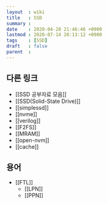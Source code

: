 ```yaml
---
layout  : wiki
title   : SSD
summary : 
date    : 2020-04-28 21:46:46 +0900
lastmod : 2020-07-14 20:13:12 +0900
tags    : [SSD]
draft   : false
parent  : 
---
```


## 다른 링크
 * [[SSD 공부자료 모음]]
 * [[SSD(Solid-State Drive)]]
 * [[simplessd]]
 * [[nvme]]
 * [[verilog]]
 * [[F2FS]]
 * [[MRAM]]
 * [[open-nvm]]
 * [[cache]]

## 용어
 * [[FTL]]
   * [[LPN]]
   * [[PPN]]
